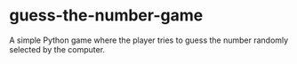 # guess-the-number-game
A simple Python game where the player tries to guess the number randomly selected by the computer.
